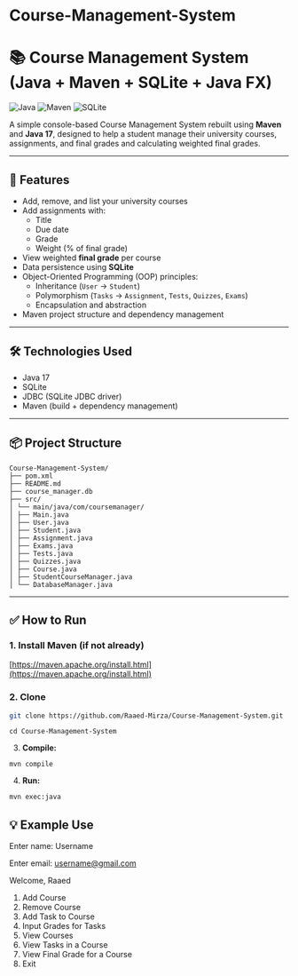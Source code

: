 ﻿# Course-Management-System
 
# 📚 Course Management System (Java + Maven + SQLite + Java FX)

![Java](https://img.shields.io/badge/Java-17-blue)
![Maven](https://img.shields.io/badge/Maven-3.8.6-red)
![SQLite](https://img.shields.io/badge/SQLite-3-green)

A simple console-based Course Management System rebuilt using **Maven** and **Java 17**, designed to help a student manage their university courses, assignments, and final grades and calculating weighted final grades.

---

## 🚀 Features

- Add, remove, and list your university courses
- Add assignments with:
  - Title
  - Due date
  - Grade
  - Weight (% of final grade)
- View weighted **final grade** per course
- Data persistence using **SQLite**
- Object-Oriented Programming (OOP) principles:
  - Inheritance (`User` → `Student`)
  - Polymorphism (`Tasks` → `Assignment`, `Tests`, `Quizzes`, `Exams`)
  - Encapsulation and abstraction
- Maven project structure and dependency management

---

## 🛠 Technologies Used

- Java 17
- SQLite
- JDBC (SQLite JDBC driver)
- Maven (build + dependency management)

---

## 📦 Project Structure
```
Course-Management-System/
├── pom.xml
├── README.md
├── course_manager.db
├── src/
│ └── main/java/com/coursemanager/
│ ├── Main.java
│ ├── User.java
│ ├── Student.java
│ ├── Assignment.java
│ ├── Exams.java
│ ├── Tests.java
│ ├── Quizzes.java
│ ├── Course.java
│ ├── StudentCourseManager.java
│ └── DatabaseManager.java
```
---

## ✅ How to Run

### 1. Install Maven (if not already)
[https://maven.apache.org/install.html](https://maven.apache.org/install.html)

### 2. Clone
```bash
git clone https://github.com/Raaed-Mirza/Course-Management-System.git
```
```
cd Course-Management-System
```
3. **Compile:**
```
mvn compile
```

4. **Run:**
```bash
mvn exec:java
```

## 💡 Example Use

Enter name: Username

Enter email: username@gmail.com

Welcome, Raaed

1. Add Course
2. Remove Course
3. Add Task to Course
4. Input Grades for Tasks
5. View Courses
6. View Tasks in a Course
7. View Final Grade for a Course
8. Exit
